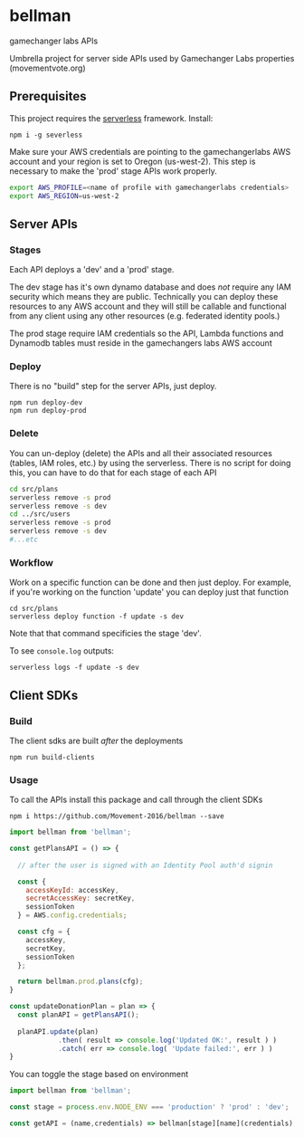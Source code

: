 # bellman
gamechanger labs APIs

Umbrella project for server side APIs used by Gamechanger Labs properties (movementvote.org)

## Prerequisites

This project requires the [serverless](http://serverless.com) framework. Install:

````
npm i -g severless
````

Make sure your AWS credentials are pointing to the gamechangerlabs AWS account and your region is set to Oregon (us-west-2). 
This step is necessary to make the 'prod' stage APIs work properly.
````bash
export AWS_PROFILE=<name of profile with gamechangerlabs credentials>
export AWS_REGION=us-west-2
````


## Server APIs

### Stages

Each API deploys a 'dev' and a 'prod' stage.

The dev stage has it's own dynamo database and does *not* require any IAM security which means they are public. Technically you can deploy these resources to any AWS account and they will still be callable and functional from any client using any other resources (e.g. federated identity pools.)

The prod stage require IAM credentials so the API, Lambda functions and Dynamodb tables must reside in the gamechangers labs AWS account

### Deploy
There is no "build" step for the server APIs, just deploy. 
````
npm run deploy-dev
npm run deploy-prod
````
### Delete
You can un-deploy (delete) the APIs and all their associated resources (tables, IAM roles, etc.) by using the serverless. There is no script for doing this, you can have to do that for each stage of each API
````bash
cd src/plans
serverless remove -s prod
serverless remove -s dev
cd ../src/users
serverless remove -s prod
serverless remove -s dev
#...etc
````
### Workflow

Work on a specific function can be done and then just deploy. For example, if you're working on the function 'update' you can deploy just that function 
````
cd src/plans
serverless deploy function -f update -s dev
````
Note that that command specificies the stage 'dev'.

To see `console.log` outputs:
````
serverless logs -f update -s dev
````

## Client SDKs

### Build
The client sdks are built *after* the deployments
````
npm run build-clients
````
### Usage
To call the APIs install this package and call through the client SDKs
````
npm i https://github.com/Movement-2016/bellman --save
````
````javascript
import bellman from 'bellman';

const getPlansAPI = () => {
  
  // after the user is signed with an Identity Pool auth'd signin

  const {
    accessKeyId: accessKey,
    secretAccessKey: secretKey,
    sessionToken
  } = AWS.config.credentials;

  const cfg = {
    accessKey,
    secretKey,
    sessionToken
  };

  return bellman.prod.plans(cfg);
}

const updateDonationPlan = plan => {
  const planAPI = getPlansAPI();
  
  planAPI.update(plan)
            .then( result => console.log('Updated OK:', result ) )
            .catch( err => console.log( 'Update failed:', err ) )
}
````
You can toggle the stage based on environment
````javascript
import bellman from 'bellman';

const stage = process.env.NODE_ENV === 'production' ? 'prod' : 'dev';

const getAPI = (name,credentials) => bellman[stage][name](credentials);
````
